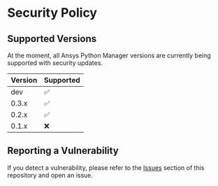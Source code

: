 # Security Policy

## Supported Versions

At the moment, all Ansys Python Manager versions are
currently being supported with security updates.

| Version | Supported          |
| ------- | ------------------ |
| dev     | :white_check_mark: |
| 0.3.x   | :white_check_mark: |
| 0.2.x   | :white_check_mark: |
| 0.1.x   | :x:                |

## Reporting a Vulnerability

If you detect a vulnerability, please refer to the
[Issues](https://github.com/ansys/python-installer-qt-gui/issues)
section of this repository and open an issue.

